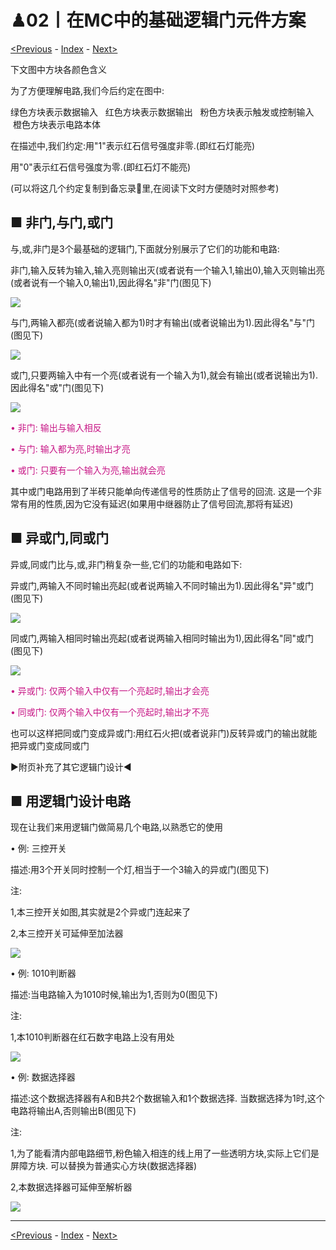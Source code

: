 # ♟02丨在MC中的基础逻辑门元件方案

[<Previous](01.md) - [Index](index.md) - [Next>](03.md)

下文图中方块各颜色含义

为了方便理解电路,我们今后约定在图中:

绿色方块表示数据输入   红色方块表示数据输出   粉色方块表示触发或控制输入   橙色方块表示电路本体

在描述中,我们约定:用"1"表示红石信号强度非零.(即红石灯能亮)

用"0"表示红石信号强度为零.(即红石灯不能亮)

(可以将这几个约定复制到备忘录📕里,在阅读下文时方便随时对照参考)

## ■ 非门,与门,或门

与,或,非门是3个最基础的逻辑门,下面就分别展示了它们的功能和电路:

非门,输入反转为输入,输入亮则输出灭(或者说有一个输入1,输出0),输入灭则输出亮(或者说有一个输入0,输出1),因此得名"非"门(图见下)

<img src="https://i0.hdslb.com/bfs/article/4ab7930f483765a965035bafe6fa62e67f13cc54.gif@1256w_786h_!web-article-pic.avif"/>

与门,两输入都亮(或者说输入都为1)时才有输出(或者说输出为1).因此得名"与"门(图见下)

<img src="https://static.wikia.nocookie.net/minecraft_zh_gamepedia/images/2/2e/AndGateDynamic.gif/revision/latest?cb=20200825052928"/>

或门,只要两输入中有一个亮(或者说有一个输入为1),就会有输出(或者说输出为1).因此得名"或"门(图见下)

<img src="https://static.wikia.nocookie.net/minecraft_zh_gamepedia/images/c/ce/OrGateDynamic.gif/revision/latest?cb=20200825053140"/>

<font color=MediumVioletRed>

• 非门: 输出与输入相反

• 与门: 输入都为亮,时输出才亮

• 或门: 只要有一个输入为亮,输出就会亮

</font>

其中或门电路用到了半砖只能单向传递信号的性质防止了信号的回流.
这是一个非常有用的性质,因为它没有延迟(如果用中继器防止了信号回流,那将有延迟)

## ■ 异或门,同或门

异或,同或门比与,或,非门稍复杂一些,它们的功能和电路如下:

异或门,两输入不同时输出亮起(或者说两输入不同时输出为1).因此得名"异"或门(图见下)

<img src="https://static.wikia.nocookie.net/minecraft_zh_gamepedia/images/2/28/XorGateDynamic.gif/revision/latest?cb=20200825053303"/>

同或门,两输入相同时输出亮起(或者说两输入相同时输出为1),因此得名"同"或门(图见下)

<img src="https://static.wikia.nocookie.net/minecraft_zh_gamepedia/images/e/ea/XnorGateDynamic.gif/revision/latest?cb=20200825053351"/>

<font color=MediumVioletRed>

• 异或门: 仅两个输入中仅有一个亮起时,输出才会亮

• 同或门: 仅两个输入中仅有一个亮起时,输出才不亮

</font>

也可以这样把同或门变成异或门:用红石火把(或者说非门)反转异或门的输出就能把异或门变成同或门

▶附页补充了其它逻辑门设计◀

## ■ 用逻辑门设计电路

现在让我们来用逻辑门做简易几个电路,以熟悉它的使用

• 例: 三控开关

描述:用3个开关同时控制一个灯,相当于一个3输入的异或门(图见下)

注:

1,本三控开关如图,其实就是2个异或门连起来了

2,本三控开关可延伸至加法器

<img src="https://i0.hdslb.com/bfs/article/caadb066b8ea1164da43d5965b74b20457a992c0.png@1256w_708h_!web-article-pic.avif"/>

• 例: 1010判断器

描述:当电路输入为1010时候,输出为1,否则为0(图见下)

注:

1,本1010判断器在红石数字电路上没有用处

<img src="https://i0.hdslb.com/bfs/article/5dd9483bf32d7d8f269099bd7f4fdbb51e50482f.png@1256w_708h_!web-article-pic.avif"/>

• 例: 数据选择器

描述:这个数据选择器有A和B共2个数据输入和1个数据选择.
当数据选择为1时,这个电路将输出A,否则输出B(图见下)

注:

1,为了能看清内部电路细节,粉色输入相连的线上用了一些透明方块,实际上它们是屏障方块.
可以替换为普通实心方块(数据选择器)

2,本数据选择器可延伸至解析器

<img src="https://i0.hdslb.com/bfs/article/bc5c5e01657c86ce6fee8af7a48fa30cc33c5127.png@1256w_708h_!web-article-pic.avif"/>

---

[<Previous](01.md) - [Index](index.md) - [Next>](03.md)
